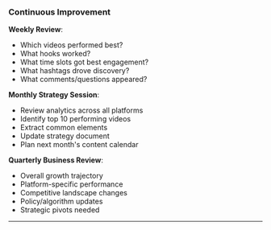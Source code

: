### Continuous Improvement

**Weekly Review**:
- Which videos performed best?
- What hooks worked?
- What time slots got best engagement?
- What hashtags drove discovery?
- What comments/questions appeared?

**Monthly Strategy Session**:
- Review analytics across all platforms
- Identify top 10 performing videos
- Extract common elements
- Update strategy document
- Plan next month's content calendar

**Quarterly Business Review**:
- Overall growth trajectory
- Platform-specific performance
- Competitive landscape changes
- Policy/algorithm updates
- Strategic pivots needed

---
